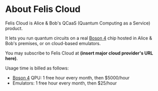 # About Felis Cloud

Felis Cloud is Alice & Bob's QCaaS (Quantum Computing as a Service) product.

It lets you run quantum circuits on a real [Boson 4](../reference/boson_4_chips.md) chip hosted in Alice & Bob's premises, or on cloud-based emulators.

You may subscribe to Felis Cloud at **(insert major cloud provider's URL here)**.

Usage time is billed as follows:

- [Boson 4](../reference/boson_4_chips.md) QPU: 1 free hour every month, then $5000/hour
- Emulators: 1 free hour every month, then $25/hour